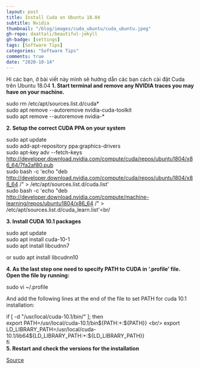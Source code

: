 ```yaml
---
layout: post
title: Install Cuda on Ubuntu 18.04
subtitle: Nvidia
thumbnail: "/blog/images/cuda_ubuntu/cuda_ubuntu.jpeg"
gh-repo: daattali/beautiful-jekyll
gh-badge: [settings]
tags: [Software Tips]
categories: "Software Tips"
comments: true
date: "2020-10-14"
---
```

Hi các bạn, ở bài viết này mình sẽ hướng dẫn các bạn cách cài đặt Cuda trên Ubuntu 18.04
<b>1. Start terminal and remove any NVIDIA traces you may have on your machine.</b>

sudo rm /etc/apt/sources.list.d/cuda* <br/>
sudo apt remove --autoremove nvidia-cuda-toolkit <br/>
sudo apt remove --autoremove nvidia-* <br/>

<b>2. Setup the correct CUDA PPA on your system </b>

sudo apt update <br/>
sudo add-apt-repository ppa:graphics-drivers<br/>
sudo apt-key adv --fetch-keys  http://developer.download.nvidia.com/compute/cuda/repos/ubuntu1804/x86_64/7fa2af80.pub<br/>
sudo bash -c 'echo "deb http://developer.download.nvidia.com/compute/cuda/repos/ubuntu1804/x86_64 /" > /etc/apt/sources.list.d/cuda.list'<br/>
sudo bash -c 'echo "deb http://developer.download.nvidia.com/compute/machine-learning/repos/ubuntu1804/x86_64 /" > /etc/apt/sources.list.d/cuda_learn.list'<br/

<b>3. Install CUDA 10.1 packages </b>

sudo apt update<br/>
sudo apt install cuda-10-1<br/>
sudo apt install libcudnn7<br/>

or sudo apt install libcudnn10<br/>

<b>4. As the last step one need to specify PATH to CUDA in ‘.profile’ file. Open the file by running: </b>

sudo vi ~/.profile <br/>

And add the following lines at the end of the file to set PATH for cuda 10.1 installation: <br/>

if [ -d "/usr/local/cuda-10.1/bin/" ]; then <br/>
    export PATH=/usr/local/cuda-10.1/bin${PATH:+:${PATH}} <br/>
    export LD_LIBRARY_PATH=/usr/local/cuda-10.1/lib64${LD_LIBRARY_PATH:+:${LD_LIBRARY_PATH}} <br/>
fi <br/>
<b>5. Restart and check the versions for the installation  </b>


[Source](https://medium.com/@exesse/cuda-10-1-installation-on-ubuntu-18-04-lts-d04f89287130)